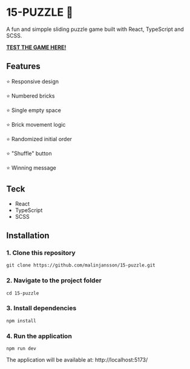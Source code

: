 # 15-PUZZLE 🧩
A fun and simpple sliding puzzle game built with React, TypeScript and SCSS.

[**TEST THE GAME HERE!**](https://15-puzzle-lime.vercel.app/)

## Features
⭐ Responsive design

⭐ Numbered bricks

⭐ Single empty space

⭐ Brick movement logic

⭐ Randomized initial order

⭐ "Shuffle" button

⭐ Winning message

## Teck
* React 
* TypeScript
* SCSS

## Installation 
### 1. Clone this repository 
```
git clone https://github.com/malinjansson/15-puzzle.git
```

### 2. Navigate to the project folder
```
cd 15-puzzle
```

### 3. Install dependencies 
```
npm install 
```
### 4. Run the application 
```
npm run dev
``` 
The application will be available at: http://localhost:5173/


